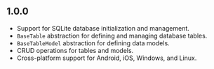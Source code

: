 ## 1.0.0

- Support for SQLite database initialization and management.
- `BaseTable` abstraction for defining and managing database tables.
- `BaseTableModel` abstraction for defining data models.
- CRUD operations for tables and models.
- Cross-platform support for Android, iOS, Windows, and Linux.